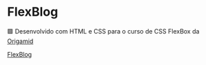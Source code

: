 # FlexBlog
🟪  Desenvolvido com HTML e CSS para o curso de CSS FlexBox da [Origamid](https://www.origamid.com/)

[FlexBlog](https://brunobatalha.github.io/FlexBlog/) 

